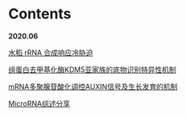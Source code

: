 <style>
	<!-- 去除页面超链接下划线 -->
	a{text-decoration: none}
</style>

# **Contents**

**2020.06**

[水稻 rRNA 合成响应冷胁迫](https://otnew.github.io/Blog_LabPublications/#/BLOG/LabPublications/20200615_1)

[组蛋白去甲基化酶KDM5亚家族的底物识别特异性机制](https://otnew.github.io/Blog_LabPublications/#/BLOG/LabPublications/20200616_1)

[mRNA多聚腺苷酸化调控AUXIN信号及生长发育的机制](https://otnew.github.io/Blog_LabPublications/#/BLOG/LabPublications/20200616_2)

[MicroRNA综述分享](https://otnew.github.io/Blog_LabPublications/#/BLOG/LabPublications/20200616_3)

